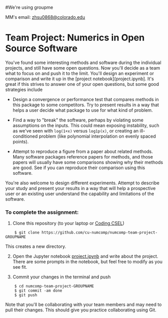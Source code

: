 #We're using groupme

MM's email: zhsu0868@colorado.edu

# Team Project: Numerics in Open Source Software

You've found some interesting methods and software during the individual
projects, and still have some open questions.  Now you'll decide as a team what
to focus on and push it to the limit.  You'll design an experiment or comparison
and write it up in the [project notebook](project.ipynb].  It's great if this
strives to answer one of your open questions, but some good strategies include

* Design a convergence or performance test that compares methods in this package
  to some competitors.  Try to present results in a way that helps a user decide
  what package to use for what kind of problem.
  
* Find a way to "break" the software, perhaps by violating some assumptions on
  the inputs.  This could mean exposing instability, such as we've seen with
  `log(1+x)` versus `log1p(x)`, or creating an ill-conditioned problem (like
  polynomial interpolation on evenly spaced points).
  
* Attempt to reproduce a figure from a paper about related methods.  Many
  software packages reference papers for methods, and those papers will usually
  have some comparisons showing why their methods are good.  See if you can
  reproduce their comparison using this software.
  
You're also welcome to design different experiments.  Attempt to describe your
study and present your results in a way that will help a prospective user or an
existing user understand the capability and limitations of the software.

### To complete the assignment:

1. Clone this repository (to your laptop or [Coding CSEL](https://coding.csel.io))
```
    $ git clone https://github.com/cu-numcomp/numcomp-team-project-GROUPNAME
```
   This creates a new directory.

2. Open the Jupyter notebook [project.ipynb](project.ipynb) and write about the project.
   There are some prompts in the notebook, but feel free to modify as you see fit.

3. Commit your changes in the terminal and push
```
    $ cd numcomp-team-project-GROUPNAME
    $ git commit -am done
    $ git push
```

Note that you'll be collaborating with your team members and may need to pull
their changes.  This should give you practice collaborating using Git.


